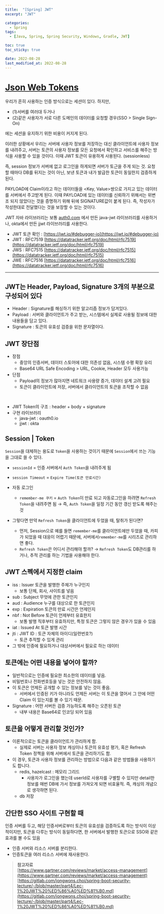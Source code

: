 ```yaml
---
title:  "[Spring] JWT" 
excerpt: "JWT"

categories:
  - Spring
tags:
  - [Java, Spring, Spring Security, Windows, Gradle, JWT]

toc: true
toc_sticky: true

date: 2022-08-28
last_modified_at: 2022-08-28
---
```


# [Json Web Tokens](https://jwt.io/)

우리가 흔히 사용하는 인증 방식으로는 세션이 있다. 하지만, 

- (1)서버를 여러대 두거나
- (2)같은 사용자가 서로 다른 도메인의 데이터를 요청할 경우(SSO > Single Sign-On)

에는 세션을 유지하기 위한 비용이 커지게 된다.

이러한 상황에서 우리는 서버에 사용자 정보를 저장하는 대신 클라이언트에 사용자 정보를 내려주고, 서버는 토큰의 사용자 정보를 모든 요청에서 확인하고 서비스를 해주는 방식을 사용할 수 있을 것이다. 이때 JWT 토큰이 유용하게 사용된다. (sessionless)

즉, session 정보가 서버에 없고 로그인을 하게되면 서버가 토근을 주게 되는 것. 요청할 때마다 DB를 뒤지는 것이 아닌, 보낸 토큰과 내가 발급한 토큰이 동일한지 검증하게 된다. 

PAYLOAD에 Claim이라고 하는 데이터들을 <Key, Value>쌍으로 가지고 있는 데이터를 서버에서 주고받게 된다. 이때 PAYLOAD에 있는 데이터를 신뢰하기 위해서는 위변조 되지 않았다는 것을 증명하기 위해 뒤에 SIGNATURE값이 붙게 된다. 즉, 작성자가 작성한대로 전달했다는 것을 보장할 수 있는 것이다. 

JWT 자바 라이브러리는 보통 [auth0.com](http://auth0.com) 에서 만든 java-jwt 라이브러리를 사용하거나, okta에서 만든 jjwt 라이브러리를 사용한다. 

- JWT 토큰 확인 : [https://jwt.io/#debugger-io](https://jwt.io/#debugger-io)
- JWT : RFC7519 [https://datatracker.ietf.org/doc/html/rfc7519](https://datatracker.ietf.org/doc/html/rfc7519)
- JWS : RFC7515 [https://datatracker.ietf.org/doc/html/rfc7515](https://datatracker.ietf.org/doc/html/rfc7515)
- JWE : RFC7516 [https://datatracker.ietf.org/doc/html/rfc7516](https://datatracker.ietf.org/doc/html/rfc7516)

---

## JWT는 Header, Payload, Signature 3개의 부분으로 구성되어 있다

- Header : Signature를 해싱하기 위한 알고리즘 정보가 담겨있다.
- Payload : 서버와 클라이언트가 주고 받는, 시스템에서 실제로 사용될 정보에 대한 내용들을 담고 있다.
- Signature : 토큰의 유효성 검증을 위한 문자열이다.

## JWT 장단점

- 장점
    - 중앙의 인증서버, 데이터 스토어에 대한 의존성 없음, 시스템 수평 확장 유리
    - Base64 URL Safe Encoding > URL, Cookie, Header 모두 사용가능
- 단점
    - Payload의 정보가 많아지면 네트워크 사용량 증가, 데이터 설계 고려 필요
    - 토큰이 클라이언트에 저장, 서버에서 클라이언트의 토큰을 조작할 수 없음

<br>

- JWT Token의 구조 : header + body + signature
- 구현 라이브러리
    - java-jwt : oauth0.io
    - jjwt : okta

## Session | Token

`Session`을 대체하는 용도로 `Token`을 사용하는 것이기 때문에 `Session`에서 쓰는 기능을 그대로 쓸 수 있다. 

- `sessionId` = 인증 서버에서 `Auth Token`을 내려주게 됨
- `session Timeout` = `Expire Time(토큰 만료시간)`
- 자동 로그인
    - `remember-me 쿠키` =  `Auth Token`이 만료 되고 자동로그인을 하려면 `Refresh Token`을 내려주면 됨 → 즉, `Auth Token`을 일정 기간 동안 갱신 받도록 해주는 것

- 그렇다면 만약 `Refresh Token`을 클라이언트에 두었을 때, 탈취가 된다면?
    - 먼저, Session으로 예를 들면  `remember-me`를 클라이언트에만 두었을 때, 카피가 되었을 때 대응이 어렵기 때문에, 서버에서`remember-me`를  시리즈로 관리하면 좋다.
    - `Refresh Token`은 어디서 관리해야 할까? → `Refresh Token`도 DB관리를 하거나, 추적 관리를 하는 기법을 사용해야 한다.

## JWT 스펙에서 지정한 claim

- iss : Issuer 토큰을 발행한 주체가 누구인지
    - 보통 단체, 회사, 사이트를 넣음
- sub : Subject 무엇에 관한 토큰인지
- aud : Audience 누구를 대상으로 한 토큰인지
- exp : Expiration 토큰의 만료 시간은 언제인지
- nbf : Not Before 토큰이 언제부터 유효한지
    - 보통 발행 직후부터 유효하지만, 특정 토큰은 그렇지 않은 경우가 있을 수 있음
- iat : Issued At 토큰 발행 시간
- jti : JWT ID : 토큰 자체의 아이디(일련번호?)
    - 토큰 추적할 수 있게 관리
- 그 밖에 인증에 필요하거나 대상서버에서 필요로 하는 데이터

## 토큰에는 어떤 내용을 넣어야 할까?

- 일반적으로는 인증에 필요한 최소한의 데이터를 넣음.
- 비밀번호나 전화번호등을 넣는 것은 안전하지 않음.
- 이 토큰은 언제든 공개할 수 있는 정보를 넣는 것이 좋음.
    - 서버에서 인증된 키가 아니라도 언제든 서버는 이 토큰을 열어서 그 안에 어떤 Claim 이 있는지를 볼 수 있기 때문.
- Signature : 어떤 서버든 검증 가능하도록 해주는 오픈된 토큰
    - 내부 내용은 Base64로 인코딩 되어 있음

## 토큰을 어떻게 관리할 것인가?

- 이론적으로는 토큰을 클라이언트가 관리하게 함.
    - 실제로 서버는 사용자 정보 캐싱이나 토큰의 유효성 평가, 혹은 Refresh Token 정책을 위해 서버에서 토큰을 관리하기도 함.
- 이 경우, 토큰과 사용자 정보를 관리하는 방법으로 다음과 같은 방법들을 사용하기도 합니다.
    - redis, hazelcast : 메모리 그리드
        - 사용자가 로그인을 했는데 userId로 사용자를 구별할 수 있지만 detail한 정보를 매번 DB에 가서 정보를 가져오게 되면 비효율적. 즉, 캐싱의 개념으로 생각하면 된다.
    - db 저장

## 간단한 SSO 사이트 구현할 때

인증 서버를 두고, 해당 인증서버로부터 토큰의 유효성을 검증하도록 하는 방식이 이상적이지만, 토큰을 다루는 방식이 동일하다면, 한 서버에서 발행한 토큰으로 SSO와 같은 효과를 볼 수도 있음

- 인증 서버와 리소스 서버를 분리한다.
- 인증토큰을 여러 리소스 서버에 재사용한다.

> **참고자료**<br>
> [https://www.gartner.com/reviews/market/access-management](https://www.gartner.com/reviews/market/access-management)
> [https://gitlab.com/jongwons.choi/spring-boot-security-lecture/-/blob/master/part4/Lec-1%20JWT%20%ED%86%A0%ED%81%B0.md](https://gitlab.com/jongwons.choi/spring-boot-security-lecture/-/blob/master/part4/Lec-1%20JWT%20%ED%86%A0%ED%81%B0.md)